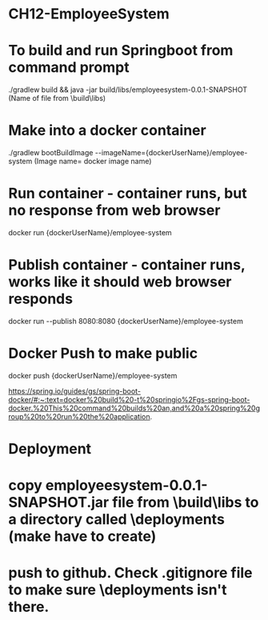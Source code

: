 # CH12-EmployeeSystem


# To build and run Springboot from command prompt
./gradlew build && java -jar build/libs/employeesystem-0.0.1-SNAPSHOT (Name of file from \build\libs)

# Make into a docker container
./gradlew bootBuildImage --imageName={dockerUserName}/employee-system (Image name= docker image name)

# Run container - container runs, but no response from web browser
docker run {dockerUserName}/employee-system

# Publish container - container runs, works like it should web browser responds
docker run --publish 8080:8080 {dockerUserName}/employee-system

# Docker Push to make public
docker push {dockerUserName}/employee-system


https://spring.io/guides/gs/spring-boot-docker/#:~:text=docker%20build%20-t%20springio%2Fgs-spring-boot-docker.%20This%20command%20builds%20an,and%20a%20spring%20group%20to%20run%20the%20application.


# Deployment
# copy employeesystem-0.0.1-SNAPSHOT.jar file from \build\libs to a directory called \deployments (make have to create)
# push to github. Check .gitignore file to make sure \deployments isn't there.
